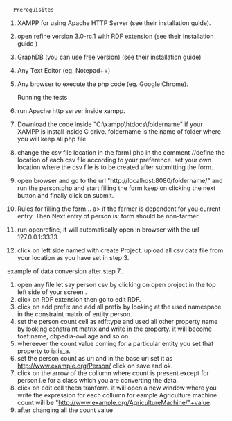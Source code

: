       Prerequisites
      
1. XAMPP for using Apache HTTP Server (see their installation guide).
2. open refine version 3.0-rc.1 with RDF extension (see their installation guide )
3. GraphDB (you can use free version) (see their installation guide)
4. Any Text Editor (eg. Notepad++)
5. Any browser to execute the php code (eg. Google Chrome).

     Running the tests
     
1. run Apache http server inside xampp.
2. Download the code inside "C:\xampp\htdocs\foldername" if your XAMPP is install inside C drive. foldername is the name of folder where      you will keep all php file
3. change the csv file location in the form1.php in the comment //define the location of each csv file according to your preference.
   set your own location where the csv file is to be created after submitting the form.
4. open browser and go to the url "http://localhost:8080/foldername/" and run the person.php and start filling the form keep on clicking      the next button and finally click on submit.
5. Rules for filling the form...
   a> if the farmer is dependent for you current entry. Then Next entry of person is: form should be non-farmer.
6. run openrefine, it will automatically open in browser with the url 127.0.0.1:3333.
7. click on left side named with create Project. upload all csv data file from your location as you have set in step 3.
 
 example of data conversion after step 7..
 
1. open any file let say person csv by clicking on open project in the top left side of your screen .
2. click on RDF extension  then go to edit RDF.
3. click on add prefix and add all prefix by looking at the used namespace in the constraint matrix of entity person.
4. set the person count cell as rdf:type and used all other property name by looking constraint matrix and write in the property.
   it will become foaf:name, dbpedia-owl:age and so on.
5. whereever the count value coming for a particular entity you set that property to ia:is_a.
6. set the person count as uri and in the base uri set it as http://www.example.org/Person/ click on save and ok.
7. click on the arrow of the collumn where count is present except for person i.e for a class which you are converting the data.
8. click on edit cell theen tranform. it will open a new window where you write the expression for each collumn  for eample Agriculture machine count will be	"http://www.example.org/AgricultureMachine/"+value.
9. after changing all the count value 


 
